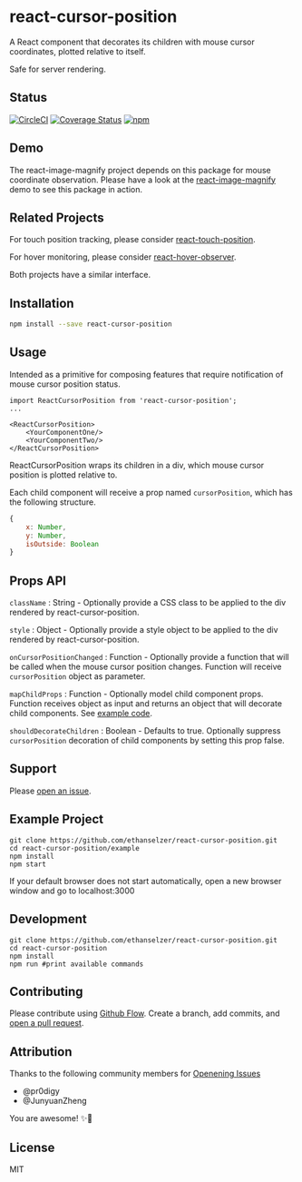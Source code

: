 # react-cursor-position

A React component that decorates its children with mouse cursor coordinates, plotted relative to itself.

Safe for server rendering.

## Status
[![CircleCI](https://img.shields.io/circleci/project/github/ethanselzer/react-cursor-position.svg)](https://circleci.com/gh/ethanselzer/react-cursor-position)
[![Coverage Status](https://coveralls.io/repos/github/ethanselzer/react-cursor-position/badge.svg?branch=master)](https://coveralls.io/github/ethanselzer/react-cursor-position?branch=master)
[![npm](https://img.shields.io/npm/v/react-cursor-position.svg)](https://www.npmjs.com/package/react-cursor-position)

## Demo
The react-image-magnify project depends on this package for mouse coordinate observation.
Please have a look at the [react-image-magnify](https://www.npmjs.com/package/react-image-magnify)
demo to see this package in action.

## Related Projects
For touch position tracking, please consider [react-touch-position](https://www.npmjs.com/package/react-touch-position).

For hover monitoring, please consider [react-hover-observer](https://www.npmjs.com/package/react-hover-observer).

Both projects have a similar interface.

## Installation

```sh
npm install --save react-cursor-position
```

## Usage

Intended as a primitive for composing features that require notification of
mouse cursor position status.

```JSX
import ReactCursorPosition from 'react-cursor-position';
...

<ReactCursorPosition>
    <YourComponentOne/>
    <YourComponentTwo/>
</ReactCursorPosition>
```
ReactCursorPosition wraps its children in a div, which mouse cursor position
is plotted relative to.

Each child component will receive a prop named `cursorPosition`, which
has the following structure.

```JavaScript
{
    x: Number,
    y: Number,
    isOutside: Boolean
}
```

## Props API

`className` : String - Optionally provide a CSS class to be applied to the div rendered by react-cursor-position.

`style` : Object - Optionally provide a style object to be applied to the div rendered by react-cursor-position.

`onCursorPositionChanged` : Function - Optionally provide a function that will be called when the mouse cursor position changes.
Function will receive `cursorPosition` object as parameter.

`mapChildProps` : Function - Optionally model child component props. Function receives object as input and returns
an object that will decorate child components. See [example code](https://github.com/ethanselzer/react-cursor-position/blob/master/example/src/App.js#L33).

`shouldDecorateChildren` : Boolean - Defaults to true. Optionally suppress `cursorPosition` decoration of child components by
setting this prop false.

## Support

Please [open an issue](https://github.com/ethanselzer/react-cursor-position/issues).

## Example Project
```ssh
git clone https://github.com/ethanselzer/react-cursor-position.git
cd react-cursor-position/example
npm install
npm start
```

If your default browser does not start automatically, open a new browser window and go to localhost:3000

## Development

```ssh
git clone https://github.com/ethanselzer/react-cursor-position.git
cd react-cursor-position
npm install
npm run #print available commands
```

## Contributing

Please contribute using [Github Flow](https://guides.github.com/introduction/flow/). Create a branch,
add commits, and [open a pull request](https://github.com/ethanselzer/react-cursor-position/compare/).

## Attribution
Thanks to the following community members for [Openening Issues](https://github.com/ethanselzer/react-cursor-position/issues?q=is%3Aissue+is%3Aclosed)
* @pr0digy
* @JunyuanZheng

You are awesome! ✨💫

## License

MIT
